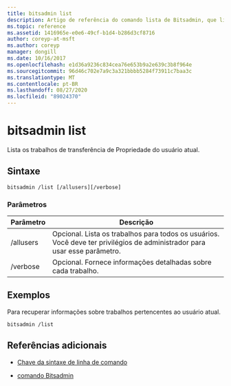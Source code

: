 ```yaml
---
title: bitsadmin list
description: Artigo de referência do comando lista de Bitsadmin, que lista os trabalhos de transferência de Propriedade do usuário atual.
ms.topic: reference
ms.assetid: 1416965e-e0e6-49cf-b1d4-b286d3cf8716
author: coreyp-at-msft
ms.author: coreyp
manager: dongill
ms.date: 10/16/2017
ms.openlocfilehash: e1d36a9236c834cea76e653b9a2e639c3b8f964e
ms.sourcegitcommit: 96d46c702e7a9c3a321bbbb5284f73911c7baa3c
ms.translationtype: MT
ms.contentlocale: pt-BR
ms.lasthandoff: 08/27/2020
ms.locfileid: "89024370"
---
```

# <a name="bitsadmin-list"></a>bitsadmin list

Lista os trabalhos de transferência de Propriedade do usuário atual.

## <a name="syntax"></a>Sintaxe

```
bitsadmin /list [/allusers][/verbose]
```

### <a name="parameters"></a>Parâmetros

| Parâmetro | Descrição |
| -------------- | -------------- |
| /allusers | Opcional. Lista os trabalhos para todos os usuários. Você deve ter privilégios de administrador para usar esse parâmetro. |
| /verbose | Opcional. Fornece informações detalhadas sobre cada trabalho. |

## <a name="examples"></a>Exemplos

Para recuperar informações sobre trabalhos pertencentes ao usuário atual.

```
bitsadmin /list
```

## <a name="additional-references"></a>Referências adicionais

- [Chave da sintaxe de linha de comando](command-line-syntax-key.md)

- [comando Bitsadmin](bitsadmin.md)
